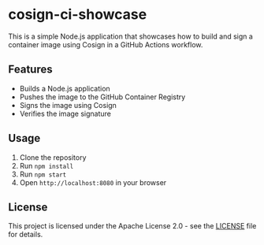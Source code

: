 # cosign-ci-showcase

This is a simple Node.js application that showcases how to build and sign a container image using Cosign in a GitHub Actions workflow.

## Features

- Builds a Node.js application
- Pushes the image to the GitHub Container Registry
- Signs the image using Cosign
- Verifies the image signature

## Usage

1. Clone the repository
2. Run `npm install`
3. Run `npm start`
4. Open `http://localhost:8080` in your browser

## License

This project is licensed under the Apache License 2.0 - see the [LICENSE](LICENSE) file for details.
